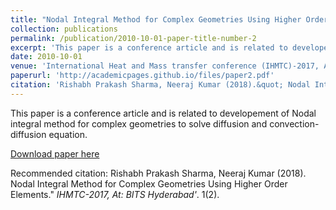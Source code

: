 ```yaml
---
title: "Nodal Integral Method for Complex Geometries Using Higher Order Elements"
collection: publications
permalink: /publication/2010-10-01-paper-title-number-2
excerpt: 'This paper is a conference article and is related to developement of Nodal integral method for complex geometries to solve diffusion and convection-diffusion equation.'
date: 2010-10-01
venue: 'International Heat and Mass transfer conference (IHMTC)-2017, At: BITS Hyderabad'
paperurl: 'http://academicpages.github.io/files/paper2.pdf'
citation: 'Rishabh Prakash Sharma, Neeraj Kumar (2018).&quot; Nodal Integral Method for Complex Geometries Using Higher Order Elements.&quot; <i>IHMTC-2017, At: BITS Hyderabad</i>. 1(2).'
---
```

This paper is a conference article and is related to developement of Nodal integral method for complex geometries to solve diffusion and convection-diffusion equation.

[Download paper here](https://www.researchgate.net/publication/329372007_Nodal_Integral_Method_for_Complex_Geometries_Using_Higher_Order_Elements)

Recommended citation: Rishabh Prakash Sharma, Neeraj Kumar (2018). Nodal Integral Method for Complex Geometries Using Higher Order Elements." <i>IHMTC-2017, At: BITS Hyderabad'</i>. 1(2).
